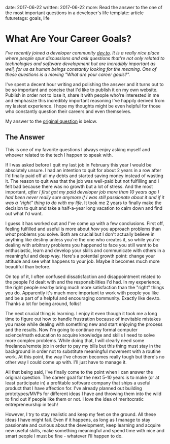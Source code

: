 date: 2017-06-22
written: 2017-06-22
more: Read the answer to the one of the most important questions in a developer's life
template: article
futuretags: goals, life

# What Are Your Career Goals?

*I've recently joined a developer community [dev.to](https://dev.to). It is a really nice place where people spur discussions and ask questions that're not only related to technologies and software development but are incredibly important as well, for us as human beings constantly looking for the meaning. One of these questions is a moving "What are your career goals?".*

I've spent a decent hour writing and polishing the answer and it turns out to be so important and concise that I'd like to publish it on my own website. Publish in order not to lose it, share it with people who're interested in me and emphasize this incredibly important reasoning I've happily derived from my lastest experience. I hope my thoughts might be even helpful for those who constantly question their careers and even themselves.

My answer to the [original question](https://dev.to/jtvanwage/what-are-your-career-goals) is below.

## The Answer

This is one of my favorite questions I always enjoy asking myself and whoever related to the tech I happen to speak with.

If I was asked before I quit my last job in February this year I would be absolutely unsure. I had an intention to quit for about 2 years in a row after I'd finally paid off all my debts and started saving money instead of wasting it. The reason to quit was that the job was well-paid but not fulfilling and I felt bad because there was no growth but a lot of stress. And the most important, *after I first got my paid developer job more than 10 years ago I had been never really sure anymore if I was still passionate about it and if it was a "right" thing to do with my life*. It took me 2 years to finally make the decision to quit and take a half-a-year long vacation to calm down and find out what I'd want.

I guess it has worked out and I've come up with a few conclusions. First off, feeling fulfilled and useful is more about *how* you approach problems than *what* problems you solve. Both are crucial but I don't actually believe in anything like destiny unless you're the one who creates it, so while you're dealing with arbitrary problems you happened to face you still want to be enthusiastic, learn and develop your skills and communicate with others in a meaningful and deep way. Here's a potential growth point: change your attitude and see what happens to your job. Maybe it becomes much more beautiful than before.

On top of it, I often confused dissatisfaction and disappointment related to the people I'd dealt with and the responsibilities I'd had. In my experience, the right people nearby bring much more satisfaction than the "right" things you do. Apparently it's much more important to work with people you like and be a part of a helpful and encouraging community. Exactly like dev.to. Thanks a lot for being around, folks!

The next crucial thing is learning. I enjoy it even though it took me a long time to figure out how to handle frustration because of inevitable mistakes you make while dealing with something new and start enjoying the process and the results. Now I'm going to continue my formal computer science/math education to acquire knowledge and skills I need to solve more complex problems. While doing that, I will clearly need some freelance/remote job in order to pay my bills but this thing must stay in the background in order not to substitute meaningful movement with a routine work. At this point, the way I've chosen becomes really tough but there's no other way I could come up with. I'll just have to manage it.

All that being said, I've finally come to the point when I can answer the original question. The career goal for the next 5-10 years is to make (or at least participate in) a profitable software company that ships a useful product that I have affection for. I've already planned out building prototypes/MVPs for different ideas I have and throwing them into the wild to find out if people like them or not. I love the idea of meritocratic entrepreneurship in tech!

However, I try to stay realistic and keep my feet on the ground. All these ideas I have might fail. Even if it happens, as long as I manage to stay passionate and curious about the development, keep learning and acquire new useful skills, make something meaningful and spend time with nice and smart people I must be fine - whatever I'll happen to do.
